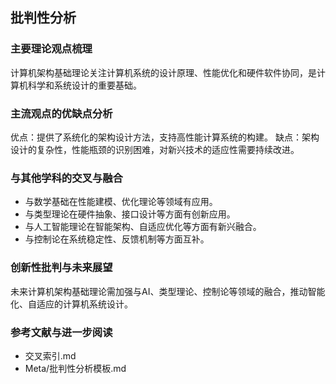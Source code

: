 ## 批判性分析

### 主要理论观点梳理

计算机架构基础理论关注计算机系统的设计原理、性能优化和硬件软件协同，是计算机科学和系统设计的重要基础。

### 主流观点的优缺点分析

优点：提供了系统化的架构设计方法，支持高性能计算系统的构建。
缺点：架构设计的复杂性，性能瓶颈的识别困难，对新兴技术的适应性需要持续改进。

### 与其他学科的交叉与融合

- 与数学基础在性能建模、优化理论等领域有应用。
- 与类型理论在硬件抽象、接口设计等方面有创新应用。
- 与人工智能理论在智能架构、自适应优化等方面有新兴融合。
- 与控制论在系统稳定性、反馈机制等方面互补。

### 创新性批判与未来展望

未来计算机架构基础理论需加强与AI、类型理论、控制论等领域的融合，推动智能化、自适应的计算机系统设计。

### 参考文献与进一步阅读

- 交叉索引.md
- Meta/批判性分析模板.md
